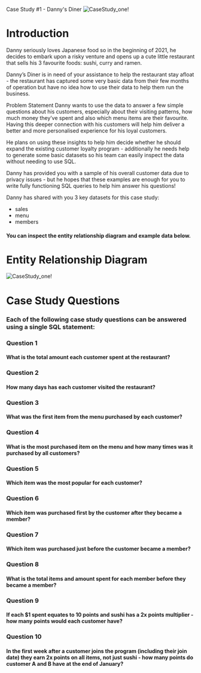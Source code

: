 
Case Study #1 - Danny's Diner
![CaseStudy_one!](https://user-images.githubusercontent.com/111879997/189985525-09a44fa4-fa8b-4734-a082-866d5307af2a.png)



# Introduction
Danny seriously loves Japanese food so in the beginning of 2021, he decides to embark upon a risky venture and opens up a cute little restaurant that sells his 3 favourite foods: sushi, curry and ramen.

Danny’s Diner is in need of your assistance to help the restaurant stay afloat - the restaurant has captured some very basic data from their few months of operation but have no idea how to use their data to help them run the business.

Problem Statement
Danny wants to use the data to answer a few simple questions about his customers, especially about their visiting patterns, how much money they’ve spent and also which menu items are their favourite. Having this deeper connection with his customers will help him deliver a better and more personalised experience for his loyal customers.

He plans on using these insights to help him decide whether he should expand the existing customer loyalty program - additionally he needs help to generate some basic datasets so his team can easily inspect the data without needing to use SQL.

Danny has provided you with a sample of his overall customer data due to privacy issues - but he hopes that these examples are enough for you to write fully functioning SQL queries to help him answer his questions!

Danny has shared with you 3 key datasets for this case study:

* sales
* menu
* members
#### You can inspect the entity relationship diagram and example data below.

# Entity Relationship Diagram
![CaseStudy_one!](https://user-images.githubusercontent.com/111879997/189985891-14fa2685-57bd-4c20-bb50-fdb2896b3a4c.png)

# Case Study Questions
### Each of the following case study questions can be answered using a single SQL statement:
### Question 1
#### What is the total amount each customer spent at the restaurant?
### Question 2
#### How many days has each customer visited the restaurant?
### Question 3
#### What was the first item from the menu purchased by each customer?
### Question 4
#### What is the most purchased item on the menu and how many times was it purchased by all customers?
### Question 5
#### Which item was the most popular for each customer?
### Question 6
#### Which item was purchased first by the customer after they became a member?
### Question 7
#### Which item was purchased just before the customer became a member?
### Question 8
#### What is the total items and amount spent for each member before they became a member?
### Question 9
#### If each $1 spent equates to 10 points and sushi has a 2x points multiplier - how many points would each customer have?
### Question 10
#### In the first week after a customer joins the program (including their join date) they earn 2x points on all items, not just sushi - how many points do customer A and B have at the end of January?

